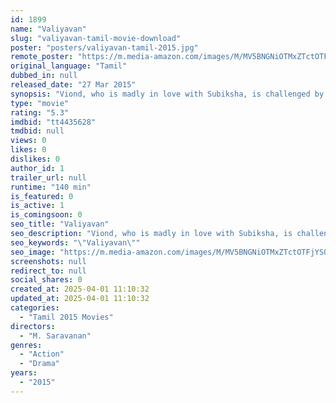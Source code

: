 ```yaml
---
id: 1899
name: "Valiyavan"
slug: "valiyavan-tamil-movie-download"
poster: "posters/valiyavan-tamil-2015.jpg"
remote_poster: "https://m.media-amazon.com/images/M/MV5BNGNiOTMxZTctOTFjYS00NzZmLWE3NWEtZGI3NzkxZWE5MTZhXkEyXkFqcGdeQXVyMTEzNzg0Mjkx._V1_SX300.jpg"
original_language: "Tamil"
dubbed_in: null
released_date: "27 Mar 2015"
synopsis: "Viond, who is madly in love with Subiksha, is challenged by her that he fight and win Ashwin, a boxing champion. He accepts her challenge to not only prove his love but also settle an old score."
type: "movie"
rating: "5.3"
imdbid: "tt4435628"
tmdbid: null
views: 0
likes: 0
dislikes: 0
author_id: 1
trailer_url: null
runtime: "140 min"
is_featured: 0
is_active: 1
is_comingsoon: 0
seo_title: "Valiyavan"
seo_description: "Viond, who is madly in love with Subiksha, is challenged by her that he fight and win Ashwin, a boxing champion. He accepts her challenge to not only prove his love but also settle an old score."
seo_keywords: "\"Valiyavan\""
seo_image: "https://m.media-amazon.com/images/M/MV5BNGNiOTMxZTctOTFjYS00NzZmLWE3NWEtZGI3NzkxZWE5MTZhXkEyXkFqcGdeQXVyMTEzNzg0Mjkx._V1_SX300.jpg"
screenshots: null
redirect_to: null
social_shares: 0
created_at: 2025-04-01 11:10:32
updated_at: 2025-04-01 11:10:32
categories:
  - "Tamil 2015 Movies"
directors:
  - "M. Saravanan"
genres:
  - "Action"
  - "Drama"
years:
  - "2015"
---
```

